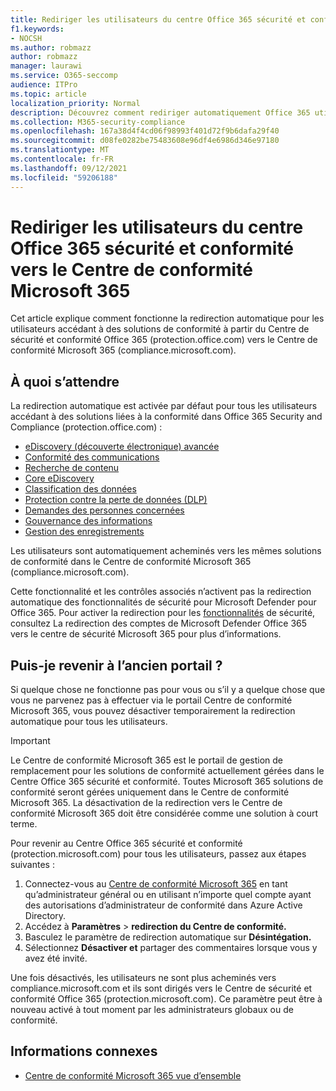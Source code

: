 ```yaml
---
title: Rediriger les utilisateurs du centre Office 365 sécurité et conformité vers le Centre de conformité Microsoft 365
f1.keywords:
- NOCSH
ms.author: robmazz
author: robmazz
manager: laurawi
ms.service: O365-seccomp
audience: ITPro
ms.topic: article
localization_priority: Normal
description: Découvrez comment rediriger automatiquement Office 365 utilisateurs du Centre de sécurité et conformité vers le Centre de conformité Microsoft 365.
ms.collection: M365-security-compliance
ms.openlocfilehash: 167a38d4f4cd06f98993f401d72f9b6dafa29f40
ms.sourcegitcommit: d08fe0282be75483608e96df4e6986d346e97180
ms.translationtype: MT
ms.contentlocale: fr-FR
ms.lasthandoff: 09/12/2021
ms.locfileid: "59206188"
---
```

# <a name="redirect-users-from-the-office-365-security-and-compliance-center-to-the-microsoft-365-compliance-center"></a>Rediriger les utilisateurs du centre Office 365 sécurité et conformité vers le Centre de conformité Microsoft 365

Cet article explique comment fonctionne la redirection automatique pour les utilisateurs accédant à des solutions de conformité à partir du Centre de sécurité et conformité Office 365 (protection.office.com) vers le Centre de conformité Microsoft 365 (compliance.microsoft.com).

## <a name="what-to-expect"></a>À quoi s’attendre

La redirection automatique est activée par défaut pour tous les utilisateurs accédant à des solutions liées à la conformité dans Office 365 Security and Compliance (protection.office.com) :

- [eDiscovery (découverte électronique) avancée](overview-ediscovery-20.md)
- [Conformité des communications](communication-compliance.md)
- [Recherche de contenu](search-for-content.md)
- [Core eDiscovery](get-started-core-ediscovery.md)
- [Classification des données](data-classification-overview.md)
- [Protection contre la perte de données (DLP)](dlp-learn-about-dlp.md)
- [Demandes des personnes concernées](/compliance/regulatory/gdpr-manage-gdpr-data-subject-requests-with-the-dsr-case-tool)
- [Gouvernance des informations](manage-information-governance.md)
- [Gestion des enregistrements](records-management.md)

Les utilisateurs sont automatiquement acheminés vers les mêmes solutions de conformité dans le Centre de conformité Microsoft 365 (compliance.microsoft.com).

Cette fonctionnalité et les contrôles associés n’activent pas la redirection automatique des fonctionnalités de sécurité pour Microsoft Defender pour Office 365. Pour activer la redirection pour les [fonctionnalités](/microsoft-365/security/defender/microsoft-365-security-mdo-redirection) de sécurité, consultez La redirection des comptes de Microsoft Defender Office 365 vers le centre de sécurité Microsoft 365 pour plus d’informations.

## <a name="can-i-go-back-to-using-the-former-portal"></a>Puis-je revenir à l’ancien portail ?

Si quelque chose ne fonctionne pas pour vous ou s’il y a quelque chose que vous ne parvenez pas à effectuer via le portail Centre de conformité Microsoft 365, vous pouvez désactiver temporairement la redirection automatique pour tous les utilisateurs.

> [!IMPORTANT]
> Le Centre de conformité Microsoft 365 est le portail de gestion de remplacement pour les solutions de conformité actuellement gérées dans le Centre Office 365 sécurité et conformité. Toutes Microsoft 365 solutions de conformité seront gérées uniquement dans le Centre de conformité Microsoft 365. La désactivation de la redirection vers le Centre de conformité Microsoft 365 doit être considérée comme une solution à court terme.

Pour revenir au Centre Office 365 sécurité et conformité (protection.microsoft.com) pour tous les utilisateurs, passez aux étapes suivantes :

1. Connectez-vous au [Centre de conformité Microsoft 365](https://compliance.microsoft.com) en tant qu’administrateur général ou en utilisant n’importe quel compte ayant des autorisations d’administrateur de conformité dans Azure Active Directory.
2. Accédez à **Paramètres**  >  **redirection du Centre de conformité.**
3. Basculez le paramètre de redirection automatique sur **Désintégation.**
4. Sélectionnez **Désactiver et** partager des commentaires lorsque vous y avez été invité.

Une fois désactivés, les utilisateurs ne sont plus acheminés vers compliance.microsoft.com et ils sont dirigés vers le Centre de sécurité et conformité Office 365 (protection.microsoft.com). Ce paramètre peut être à nouveau activé à tout moment par les administrateurs globaux ou de conformité.

## <a name="related-information"></a>Informations connexes

- [Centre de conformité Microsoft 365 vue d’ensemble](/microsoft-365/compliance/microsoft-365-compliance-center)
